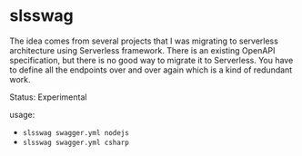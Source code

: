 # slsswag

The idea comes from several projects that I was migrating to serverless architecture using Serverless framework. There is an existing OpenAPI specification, but there is no good way to migrate it to Serverless. You have to define all the endpoints over and over again which is a kind of redundant work. 

Status: Experimental

usage:
- `slsswag swagger.yml nodejs`
- `slsswag swagger.yml csharp`